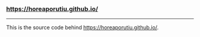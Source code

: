 ### https://horeaporutiu.github.io/
-----------------------------------
This is the source code behind https://horeaporutiu.github.io/. 
